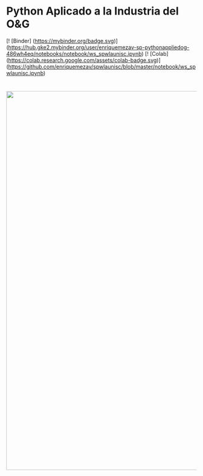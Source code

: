 # Python Aplicado a la Industria del O&G

[! [Binder] (https://mybinder.org/badge.svg)] (https://hub.gke2.mybinder.org/user/enriquemezav-sp-pythonappliedog-486wh4eq/notebooks/notebook/ws_spwlaunisc.ipynb)
[! [Colab] (https://colab.research.google.com/assets/colab-badge.svg)] (https://github.com/enriquemezav/spwlaunisc/blob/master/notebook/ws_spwlaunisc.ipynb)

<H1 align="center"><img src="https://i.ibb.co/0GKk29s/Dise-o-sin-t-tulo.png" width = 1000></H1>
